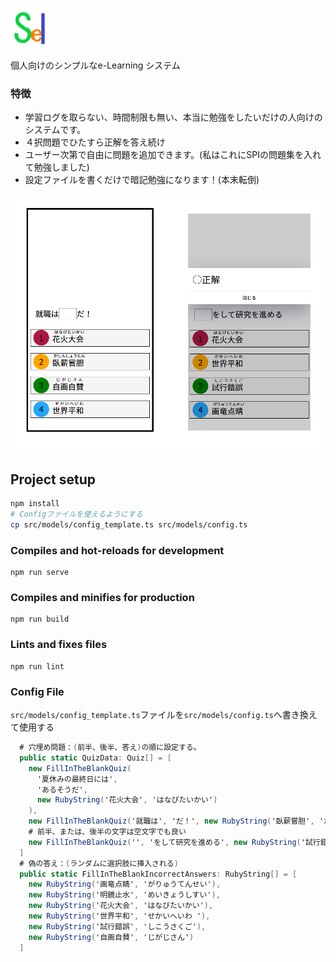 ![icon image](readme-image/favicon.png)

個人向けのシンプルなe-Learning システム

### 特徴
* 学習ログを取らない、時間制限も無い、本当に勉強をしたいだけの人向けのシステムです。
* ４択問題でひたすら正解を答え続け
* ユーザー次第で自由に問題を追加できます。(私はこれにSPIの問題集を入れて勉強しました)
* 設定ファイルを書くだけで暗記勉強になります！(本末転倒)

<img src="readme-image/image.png" width="500">



## Project setup
```bash
npm install
# Configファイルを使えるようにする
cp src/models/config_template.ts src/models/config.ts
```

### Compiles and hot-reloads for development
```
npm run serve
```

### Compiles and minifies for production
```
npm run build
```

### Lints and fixes files
```
npm run lint
```

### Config File

`src/models/config_template.ts`ファイルを`src/models/config.ts`へ書き換えて使用する

```csharp
  # 穴埋め問題：(前半、後半、答え)の順に設定する。
  public static QuizData: Quiz[] = [
    new FillInTheBlankQuiz(
      '夏休みの最終日には',
      'あるそうだ',
      new RubyString('花火大会', 'はなびたいかい')
    ),
    new FillInTheBlankQuiz('就職は', 'だ！', new RubyString('臥薪嘗胆', 'がしんしょうたん')),
    # 前半、または、後半の文字は空文字でも良い
    new FillInTheBlankQuiz('', 'をして研究を進める', new RubyString('試行錯誤', 'しこうさくご'))
  ]
  # 偽の答え：(ランダムに選択肢に挿入される)
  public static FillInTheBlankIncorrectAnswers: RubyString[] = [
    new RubyString('画竜点睛', 'がりゅうてんせい'),
    new RubyString('明鏡止水', 'めいきょうしすい'),
    new RubyString('花火大会', 'はなびたいかい'),
    new RubyString('世界平和', 'せかいへいわ '),
    new RubyString('試行錯誤', 'しこうさくご'),
    new RubyString('自画自賛', 'じがじさん')
  ]
```

